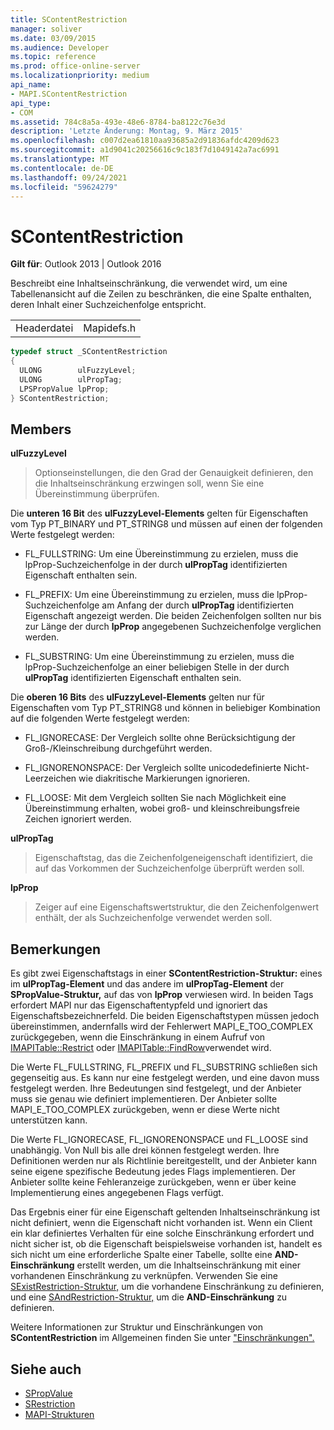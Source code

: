 ```yaml
---
title: SContentRestriction
manager: soliver
ms.date: 03/09/2015
ms.audience: Developer
ms.topic: reference
ms.prod: office-online-server
ms.localizationpriority: medium
api_name:
- MAPI.SContentRestriction
api_type:
- COM
ms.assetid: 784c8a5a-493e-48e6-8784-ba8122c76e3d
description: 'Letzte Änderung: Montag, 9. März 2015'
ms.openlocfilehash: c007d2ea61810aa93685a2d91836afdc4209d623
ms.sourcegitcommit: a1d9041c20256616c9c183f7d1049142a7ac6991
ms.translationtype: MT
ms.contentlocale: de-DE
ms.lasthandoff: 09/24/2021
ms.locfileid: "59624279"
---
```

# <a name="scontentrestriction"></a>SContentRestriction
 
**Gilt für**: Outlook 2013 | Outlook 2016 
  
Beschreibt eine Inhaltseinschränkung, die verwendet wird, um eine Tabellenansicht auf die Zeilen zu beschränken, die eine Spalte enthalten, deren Inhalt einer Suchzeichenfolge entspricht. 
  
|||
|:-----|:-----|
|Headerdatei  <br/> |Mapidefs.h  <br/> |
   
```cpp
typedef struct _SContentRestriction
{
  ULONG        ulFuzzyLevel;
  ULONG        ulPropTag;
  LPSPropValue lpProp;
} SContentRestriction;

```

## <a name="members"></a>Members

**ulFuzzyLevel**
  
> Optionseinstellungen, die den Grad der Genauigkeit definieren, den die Inhaltseinschränkung erzwingen soll, wenn Sie eine Übereinstimmung überprüfen.
    
   Die **unteren 16 Bit** des **ulFuzzyLevel-Elements** gelten für Eigenschaften vom Typ PT_BINARY und PT_STRING8 und müssen auf einen der folgenden Werte festgelegt werden: 
    
   - FL_FULLSTRING: Um eine Übereinstimmung  zu erzielen, muss die lpProp-Suchzeichenfolge in der durch **ulPropTag** identifizierten Eigenschaft enthalten sein.
        
   - FL_PREFIX: Um eine Übereinstimmung  zu erzielen, muss die lpProp-Suchzeichenfolge am Anfang der durch **ulPropTag** identifizierten Eigenschaft angezeigt werden. Die beiden Zeichenfolgen sollten nur bis zur Länge der durch **lpProp** angegebenen Suchzeichenfolge verglichen werden. 
        
   - FL_SUBSTRING: Um eine Übereinstimmung  zu erzielen, muss die lpProp-Suchzeichenfolge an einer beliebigen Stelle in der durch **ulPropTag** identifizierten Eigenschaft enthalten sein. 
        
   Die **oberen 16 Bits** des **ulFuzzyLevel-Elements** gelten nur für Eigenschaften vom Typ PT_STRING8 und können in beliebiger Kombination auf die folgenden Werte festgelegt werden: 
        
   - FL_IGNORECASE: Der Vergleich sollte ohne Berücksichtigung der Groß-/Kleinschreibung durchgeführt werden. 
        
   - FL_IGNORENONSPACE: Der Vergleich sollte unicodedefinierte Nicht-Leerzeichen wie diakritische Markierungen ignorieren. 
        
   - FL_LOOSE: Mit dem Vergleich sollten Sie nach Möglichkeit eine Übereinstimmung erhalten, wobei groß- und kleinschreibungsfreie Zeichen ignoriert werden. 
    
**ulPropTag**
  
> Eigenschaftstag, das die Zeichenfolgeneigenschaft identifiziert, die auf das Vorkommen der Suchzeichenfolge überprüft werden soll. 
    
**lpProp**
  
> Zeiger auf eine Eigenschaftswertstruktur, die den Zeichenfolgenwert enthält, der als Suchzeichenfolge verwendet werden soll.
    
## <a name="remarks"></a>Bemerkungen

Es gibt zwei Eigenschaftstags in einer **SContentRestriction-Struktur:** eines im **ulPropTag-Element** und das andere im **ulPropTag-Element** der **SPropValue-Struktur,** auf das von **lpProp** verwiesen wird. In beiden Tags erfordert MAPI nur das Eigenschaftentypfeld und ignoriert das Eigenschaftsbezeichnerfeld. Die beiden Eigenschaftstypen müssen jedoch übereinstimmen, andernfalls wird der Fehlerwert MAPI_E_TOO_COMPLEX zurückgegeben, wenn die Einschränkung in einem Aufruf von [IMAPITable::Restrict](imapitable-restrict.md) oder [IMAPITable::FindRow](imapitable-findrow.md)verwendet wird. 
  
Die Werte FL_FULLSTRING, FL_PREFIX und FL_SUBSTRING schließen sich gegenseitig aus. Es kann nur eine festgelegt werden, und eine davon muss festgelegt werden. Ihre Bedeutungen sind festgelegt, und der Anbieter muss sie genau wie definiert implementieren. Der Anbieter sollte MAPI_E_TOO_COMPLEX zurückgeben, wenn er diese Werte nicht unterstützen kann. 
  
Die Werte FL_IGNORECASE, FL_IGNORENONSPACE und FL_LOOSE sind unabhängig. Von Null bis alle drei können festgelegt werden. Ihre Definitionen werden nur als Richtlinie bereitgestellt, und der Anbieter kann seine eigene spezifische Bedeutung jedes Flags implementieren. Der Anbieter sollte keine Fehleranzeige zurückgeben, wenn er über keine Implementierung eines angegebenen Flags verfügt. 
  
Das Ergebnis einer für eine Eigenschaft geltenden Inhaltseinschränkung ist nicht definiert, wenn die Eigenschaft nicht vorhanden ist. Wenn ein Client ein klar definiertes Verhalten für eine solche Einschränkung erfordert und nicht sicher ist, ob die Eigenschaft beispielsweise vorhanden ist, handelt es sich nicht um eine erforderliche Spalte einer Tabelle, sollte eine **AND-Einschränkung** erstellt werden, um die Inhaltseinschränkung mit einer vorhandenen Einschränkung zu verknüpfen. Verwenden Sie eine [SExistRestriction-Struktur,](sexistrestriction.md) um die vorhandene Einschränkung zu definieren, und eine [SAndRestriction-Struktur,](sandrestriction.md) um die **AND-Einschränkung** zu definieren. 
  
Weitere Informationen zur Struktur und Einschränkungen von **SContentRestriction** im Allgemeinen finden Sie unter ["Einschränkungen".](about-restrictions.md)
  
## <a name="see-also"></a>Siehe auch

- [SPropValue](spropvalue.md)
- [SRestriction](srestriction.md)
- [MAPI-Strukturen](mapi-structures.md)

